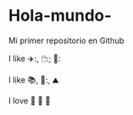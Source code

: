 # Hola-mundo-

Mi primer repositorio en Github

I like ✈️:, 🖱️:; 🌮:

I like :books:, 🎥:, :mountain:

I love 🥦 🧠 🎨
